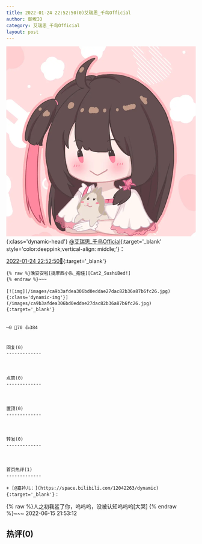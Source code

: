 ```yaml
---
title: 2022-01-24 22:52:50(0)艾瑞思_千鸟Official
author: 御坂IO
category: 艾瑞思_千鸟Official
layout: post
---
```


![img](/images/7e08840c56f251de28bdf766b647bd5fe9a5d50a.jpg){:class='dynamic-head'}
[@艾瑞思_千鸟Official](https://space.bilibili.com/1090010845/dynamic){:target='_blank' style='color:deeppink;vertical-align: middle;'}：

[2022-01-24 22:52:50🔗](https://t.bilibili.com/619323847316311054){:target='_blank'}

~~~
{% raw %}晚安安啦[提摩西小队_抱住][Cat2_SushiBed!]
{% endraw %}~~~

[![img](/images/ca9b3afdea306bd0eddae27dac82b36a87b6fc26.jpg){:class='dynamic-img'}](/images/ca9b3afdea306bd0eddae27dac82b36a87b6fc26.jpg){:target='_blank'}


↪️0 💬70 👍384


回复(0)
-------------



点赞(0)
-------------



置顶(0)
-------------



转发(0)
-------------



首页热评(1)
-------------

+ [@嘉衿儿：](https://space.bilibili.com/12042263/dynamic){:target='_blank'}：
~~~
{% raw %}人之初我鲨了你，呜呜呜，没被认知呜呜呜[大哭]
{% endraw %}~~~
2022-06-15 21:53:12


热评(0)
-------------



